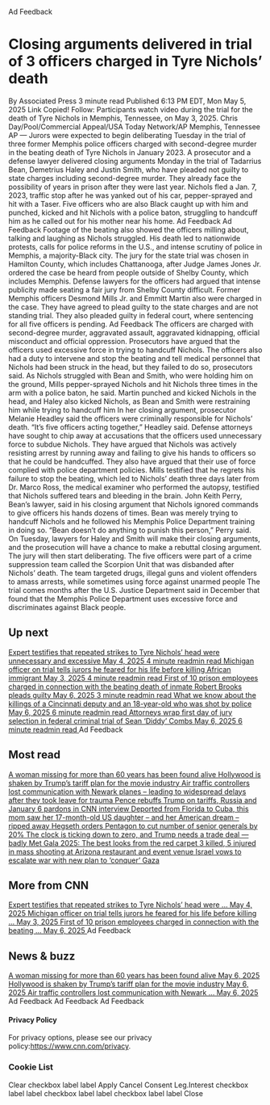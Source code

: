 Ad Feedback
#  Closing arguments delivered in trial of 3 officers charged in Tyre Nichols’ death 
By Associated Press
3 minute read 
Published 6:13 PM EDT, Mon May 5, 2025 
Link Copied! 
Follow:
Participants watch video during the trial for the death of Tyre Nichols in Memphis, Tennessee, on May 3, 2025.
Chris Day/Pool/Commercial Appeal/USA Today Network/AP
Memphis, Tennessee AP — 
Jurors were expected to begin deliberating Tuesday in the trial of three former Memphis police officers charged with second-degree murder in the beating death of Tyre Nichols in January 2023. 
A prosecutor and a defense lawyer delivered closing arguments Monday in the trial of Tadarrius Bean, Demetrius Haley and Justin Smith, who have pleaded not guilty to state charges including second-degree murder. They already face the possibility of years in prison after they were last year. 
Nichols fled a Jan. 7, 2023, traffic stop after he was yanked out of his car, pepper-sprayed and hit with a Taser. Five officers who are also Black caught up with him and punched, kicked and hit Nichols with a police baton, struggling to handcuff him as he called out for his mother near his home. 
Ad Feedback
Ad Feedback
Footage of the beating also showed the officers milling about, talking and laughing as Nichols struggled. His death led to nationwide protests, calls for police reforms in the U.S., and intense scrutiny of police in Memphis, a majority-Black city. 
The jury for the state trial was chosen in Hamilton County, which includes Chattanooga, after Judge James Jones Jr. ordered the case be heard from people outside of Shelby County, which includes Memphis. Defense lawyers for the officers had argued that intense publicity made seating a fair jury from Shelby County difficult. 
Former Memphis officers Desmond Mills Jr. and Emmitt Martin also were charged in the case. They have agreed to plead guilty to the state charges and are not standing trial. They also pleaded guilty in federal court, where sentencing for all five officers is pending. 
Ad Feedback
The officers are charged with second-degree murder, aggravated assault, aggravated kidnapping, official misconduct and official oppression. Prosecutors have argued that the officers used excessive force in trying to handcuff Nichols. The officers also had a duty to intervene and stop the beating and tell medical personnel that Nichols had been struck in the head, but they failed to do so, prosecutors said. 
As Nichols struggled with Bean and Smith, who were holding him on the ground, Mills pepper-sprayed Nichols and hit Nichols three times in the arm with a police baton, he said. Martin punched and kicked Nichols in the head, and Haley also kicked Nichols, as Bean and Smith were restraining him while trying to handcuff him 
In her closing argument, prosecutor Melanie Headley said the officers were criminally responsible for Nichols’ death. 
“It’s five officers acting together,” Headley said. 
Defense attorneys have sought to chip away at accusations that the officers used unnecessary force to subdue Nichols. They have argued that Nichols was actively resisting arrest by running away and failing to give his hands to officers so that he could be handcuffed. They also have argued that their use of force complied with police department policies. 
Mills testified that he regrets his failure to stop the beating, which led to Nichols’ death three days later from Dr. Marco Ross, the medical examiner who performed the autopsy, testified that Nichols suffered tears and bleeding in the brain. 
John Keith Perry, Bean’s lawyer, said in his closing argument that Nichols ignored commands to give officers his hands dozens of times. Bean was merely trying to handcuff Nichols and he followed his Memphis Police Department training in doing so. 
“Bean doesn’t do anything to punish this person,” Perry said. 
On Tuesday, lawyers for Haley and Smith will make their closing arguments, and the prosecution will have a chance to make a rebuttal closing argument. The jury will then start deliberating. 
The five officers were part of a crime suppression team called the Scorpion Unit that was disbanded after Nichols’ death. The team targeted drugs, illegal guns and violent offenders to amass arrests, while sometimes using force against unarmed people 
The trial comes months after the U.S. Justice Department said in December that found that the Memphis Police Department uses excessive force and discriminates against Black people. 
## Up next
[ Expert testifies that repeated strikes to Tyre Nichols’ head were unnecessary and excessive May 4, 2025  4 minute readmin read ](https://www.cnn.com/2025/05/04/us/tyre-nichols-officers-trial-use-of-force-hnk?iid=cnn_buildContentRecirc_end_recirc)
[ Michigan officer on trial tells jurors he feared for his life before killing African immigrant May 3, 2025  4 minute readmin read ](https://www.cnn.com/2025/05/02/us/christopher-schurr-patrick-lyoya-trial?iid=cnn_buildContentRecirc_end_recirc)
[ First of 10 prison employees charged in connection with the beating death of inmate Robert Brooks pleads guilty May 6, 2025  3 minute readmin read ](https://www.cnn.com/2025/05/05/us/robert-brooks-beating-security-guard-plea?iid=cnn_buildContentRecirc_end_recirc)
[ What we know about the killings of a Cincinnati deputy and an 18-year-old who was shot by police May 6, 2025  6 minute readmin read ](https://www.cnn.com/2025/05/04/us/ohio-rodney-hinton-jr-arrest-hnk?iid=cnn_buildContentRecirc_end_recirc)
[ Attorneys wrap first day of jury selection in federal criminal trial of Sean ‘Diddy’ Combs May 6, 2025  6 minute readmin read ](https://www.cnn.com/2025/05/05/entertainment/sean-diddy-combs-trial-jury-selection?iid=cnn_buildContentRecirc_end_recirc)
Ad Feedback
## Most read
[ A woman missing for more than 60 years has been found alive ](https://www.cnn.com/2025/05/05/us/audrey-backeberg-missing-found-alive?iid=cnn_buildContentRecirc_end_recirc)
[ Hollywood is shaken by Trump’s tariff plan for the movie industry ](https://www.cnn.com/2025/05/05/media/movie-tariffs-trump-hollywood?iid=cnn_buildContentRecirc_end_recirc)
[ Air traffic controllers lost communication with Newark planes – leading to widespread delays after they took leave for trauma ](https://www.cnn.com/2025/05/05/us/newark-airport-additional-flight-delays?iid=cnn_buildContentRecirc_end_recirc)
[ Pence rebuffs Trump on tariffs, Russia and January 6 pardons in CNN interview ](https://www.cnn.com/2025/05/05/politics/january-6-pence-trump-tariffs-russia?iid=cnn_buildContentRecirc_end_recirc)
[ Deported from Florida to Cuba, this mom saw her 17-month-old US daughter – and her American dream – ripped away ](https://www.cnn.com/2025/05/05/americas/heidy-sanchez-cuba-mom-deported-us-daughter-intl-latam?iid=cnn_buildContentRecirc_end_recirc)
[ Hegseth orders Pentagon to cut number of senior generals by 20% ](https://www.cnn.com/2025/05/05/politics/hegseth-orders-pentagon-cut-senior-generals?iid=cnn_buildContentRecirc_end_recirc)
[ The clock is ticking down to zero, and Trump needs a trade deal — badly ](https://www.cnn.com/2025/05/05/business/trade-war-deal-trump?iid=cnn_buildContentRecirc_end_recirc)
[ Met Gala 2025: The best looks from the red carpet ](https://www.cnn.com/2025/05/05/style/met-gala-2025-red-carpet-fashion?iid=cnn_buildContentRecirc_end_recirc)
[ 3 killed, 5 injured in mass shooting at Arizona restaurant and event venue ](https://www.cnn.com/2025/05/05/us/shooting-glendale-arizona-multiple-injured-hnk?iid=cnn_buildContentRecirc_end_recirc)
[ Israel vows to escalate war with new plan to ‘conquer’ Gaza ](https://www.cnn.com/2025/05/05/middleeast/israel-gaza-expansion-hnk-intl?iid=cnn_buildContentRecirc_end_recirc)
## More from CNN
[ Expert testifies that repeated strikes to Tyre Nichols’ head were ... May 4, 2025  ](https://www.cnn.com/2025/05/04/us/tyre-nichols-officers-trial-use-of-force-hnk?iid=cnn_buildContentRecirc_end_recirc)
[ Michigan officer on trial tells jurors he feared for his life before killing ... May 3, 2025  ](https://www.cnn.com/2025/05/02/us/christopher-schurr-patrick-lyoya-trial?iid=cnn_buildContentRecirc_end_recirc)
[ First of 10 prison employees charged in connection with the beating ... May 6, 2025  ](https://www.cnn.com/2025/05/05/us/robert-brooks-beating-security-guard-plea?iid=cnn_buildContentRecirc_end_recirc)
Ad Feedback
## News & buzz
[ A woman missing for more than 60 years has been found alive May 6, 2025  ](https://www.cnn.com/2025/05/05/us/audrey-backeberg-missing-found-alive?iid=cnn_buildContentRecirc_end_recirc)
[ Hollywood is shaken by Trump’s tariff plan for the movie industry May 6, 2025  ](https://www.cnn.com/2025/05/05/media/movie-tariffs-trump-hollywood?iid=cnn_buildContentRecirc_end_recirc)
[ Air traffic controllers lost communication with Newark ... May 6, 2025  ](https://www.cnn.com/2025/05/05/us/newark-airport-additional-flight-delays?iid=cnn_buildContentRecirc_end_recirc)
Ad Feedback
Ad Feedback
Ad Feedback
#### Privacy Policy
For privacy options, please see our privacy policy:<https://www.cnn.com/privacy>.
### Cookie List
Clear
checkbox label label
Apply Cancel
Consent Leg.Interest
checkbox label label
checkbox label label
checkbox label label
Close
